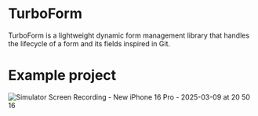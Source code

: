 # TurboForm

TurboForm is a lightweight dynamic form management library that handles the lifecycle of a form and its fields inspired in Git.

# Example project

![Simulator Screen Recording - New iPhone 16 Pro - 2025-03-09 at 20 50 16](https://github.com/user-attachments/assets/f74ad03d-1585-4562-b74c-822d2b325b09)
